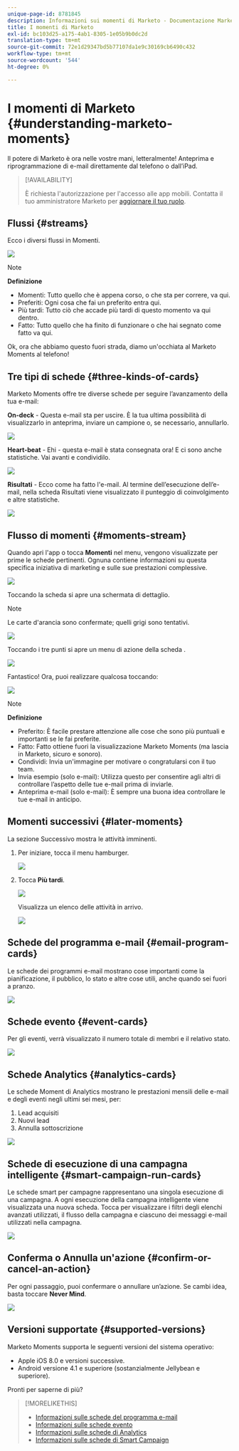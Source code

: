 ```yaml
---
unique-page-id: 8781845
description: Informazioni sui momenti di Marketo - Documentazione Marketo - Documentazione del prodotto
title: I momenti di Marketo
exl-id: bc103d25-a175-4ab1-8305-1e05b9b0dc2d
translation-type: tm+mt
source-git-commit: 72e1d29347bd5b77107da1e9c30169cb6490c432
workflow-type: tm+mt
source-wordcount: '544'
ht-degree: 0%

---
```


# I momenti di Marketo {#understanding-marketo-moments}

Il potere di Marketo è ora nelle vostre mani, letteralmente! Anteprima e riprogrammazione di e-mail direttamente dal telefono o dall’iPad.

>[!AVAILABILITY]
>
>
>È richiesta l&#39;autorizzazione per l&#39;accesso alle app mobili. Contatta il tuo amministratore Marketo per [aggiornare il tuo ruolo](/help/marketo/product-docs/administration/users-and-roles/managing-user-roles-and-permissions.md).

## Flussi {#streams}

Ecco i diversi flussi in Momenti.

![](assets/image2015-7-15-15-3a6-3a10.png)

>[!NOTE]
>
>**Definizione**
>
>* Momenti: Tutto quello che è appena corso, o che sta per correre, va qui.
>* Preferiti: Ogni cosa che fai un preferito entra qui.
>* Più tardi: Tutto ciò che accade più tardi di questo momento va qui dentro.
>* Fatto: Tutto quello che ha finito di funzionare o che hai segnato come fatto va qui.


Ok, ora che abbiamo questo fuori strada, diamo un&#39;occhiata al Marketo Moments al telefono!

## Tre tipi di schede {#three-kinds-of-cards}

Marketo Moments offre tre diverse schede per seguire l’avanzamento della tua e-mail:

**On-deck**  - Questa e-mail sta per uscire. È la tua ultima possibilità di visualizzarlo in anteprima, inviare un campione o, se necessario, annullarlo.

![](assets/image2015-7-17-11-3a25-3a48.png)

**Heart-beat**  - Ehi - questa e-mail è stata consegnata ora! E ci sono anche statistiche. Vai avanti e condividilo.

![](assets/image2015-7-17-11-3a27-3a22.png)

**Risultati**  - Ecco come ha fatto l&#39;e-mail. Al termine dell’esecuzione dell’e-mail, nella scheda Risultati viene visualizzato il punteggio di coinvolgimento e altre statistiche.

![](assets/image2015-7-17-11-3a43-3a28.png)

## Flusso di momenti {#moments-stream}

Quando apri l&#39;app o tocca **Momenti** nel menu, vengono visualizzate per prime le schede pertinenti. Ognuna contiene informazioni su questa specifica iniziativa di marketing e sulle sue prestazioni complessive.

![](assets/image2015-7-15-10-3a46-3a19.png)

Toccando la scheda si apre una schermata di dettaglio.

>[!NOTE]
>
>Le carte d&#39;arancia sono confermate; quelli grigi sono tentativi.

![](assets/image2015-9-25-9-3a37-3a26.png)

Toccando i tre punti si apre un menu di azione della scheda .

![](assets/image2015-7-15-10-3a47-3a34.png)

Fantastico! Ora, puoi realizzare qualcosa toccando:

![](assets/image2015-7-15-10-3a49-3a20.png)

>[!NOTE]
>
>**Definizione**
>
>* Preferito: È facile prestare attenzione alle cose che sono più puntuali e importanti se le fai preferite.
>* Fatto: Fatto ottiene fuori la visualizzazione Marketo Moments (ma lascia in Marketo, sicuro e sonoro).
>* Condividi: Invia un&#39;immagine per motivare o congratularsi con il tuo team.
>* Invia esempio (solo e-mail): Utilizza questo per consentire agli altri di controllare l’aspetto delle tue e-mail prima di inviarle.
>* Anteprima e-mail (solo e-mail): È sempre una buona idea controllare le tue e-mail in anticipo.


## Momenti successivi {#later-moments}

La sezione Successivo mostra le attività imminenti.

1. Per iniziare, tocca il menu hamburger.

   ![](assets/image2015-7-15-10-3a52-3a5.png)

1. Tocca **Più tardi**.

   ![](assets/image2015-7-15-10-3a54-3a47.png)

   Visualizza un elenco delle attività in arrivo.

   ![](assets/image2015-6-29-15-3a24-3a3.png)

## Schede del programma e-mail {#email-program-cards}

Le schede dei programmi e-mail mostrano cose importanti come la pianificazione, il pubblico, lo stato e altre cose utili, anche quando sei fuori a pranzo.

![](assets/image2015-6-29-15-3a31-3a57.png)

## Schede evento {#event-cards}

Per gli eventi, verrà visualizzato il numero totale di membri e il relativo stato.

![](assets/image2015-6-29-15-3a39-3a12.png)

## Schede Analytics {#analytics-cards}

Le schede Moment di Analytics mostrano le prestazioni mensili delle e-mail e degli eventi negli ultimi sei mesi, per:

1. Lead acquisiti
1. Nuovi lead
1. Annulla sottoscrizione

![](assets/image2015-7-6-13-3a26-3a33.png)

## Schede di esecuzione di una campagna intelligente {#smart-campaign-run-cards}

Le schede smart per campagne rappresentano una singola esecuzione di una campagna. A ogni esecuzione della campagna intelligente viene visualizzata una nuova scheda. Tocca per visualizzare i filtri degli elenchi avanzati utilizzati, il flusso della campagna e ciascuno dei messaggi e-mail utilizzati nella campagna.

![](assets/image2015-9-23-11-3a0-3a54.png)

## Conferma o Annulla un&#39;azione {#confirm-or-cancel-an-action}

Per ogni passaggio, puoi confermare o annullare un’azione. Se cambi idea, basta toccare **Never Mind**.

![](assets/image2015-7-14-17-3a11-3a29.png)

## Versioni supportate {#supported-versions}

Marketo Moments supporta le seguenti versioni del sistema operativo:

* Apple iOS 8.0 e versioni successive.
* Android versione 4.1 e superiore (sostanzialmente Jellybean e superiore).

Pronti per saperne di più?

>[!MORELIKETHIS]
>
>* [Informazioni sulle schede del programma e-mail](/help/marketo/product-docs/core-marketo-concepts/mobile-apps/marketo-moments/understanding-moments/understanding-email-program-cards.md)
>* [Informazioni sulle schede evento](/help/marketo/product-docs/core-marketo-concepts/mobile-apps/marketo-moments/understanding-moments/understanding-event-cards.md)
>* [Informazioni sulle schede di Analytics](/help/marketo/product-docs/core-marketo-concepts/mobile-apps/marketo-moments/understanding-moments/understanding-analytics-cards.md)
>* [Informazioni sulle schede di Smart Campaign](/help/marketo/product-docs/core-marketo-concepts/mobile-apps/marketo-moments/understanding-moments/understanding-smart-campaign-cards.md)

